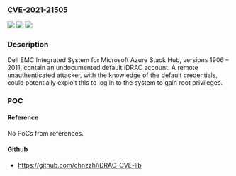 ### [CVE-2021-21505](https://cve.mitre.org/cgi-bin/cvename.cgi?name=CVE-2021-21505)
![](https://img.shields.io/static/v1?label=Product&message=Dell%20EMC%20Integrated%20System%20for%20Microsoft%20Azure%20Stack%20Hub&color=blue)
![](https://img.shields.io/static/v1?label=Version&message=%3C%202102%20&color=brighgreen)
![](https://img.shields.io/static/v1?label=Vulnerability&message=CWE-255%3A%20Credentials%20Management&color=brighgreen)

### Description

Dell EMC Integrated System for Microsoft Azure Stack Hub, versions 1906 – 2011, contain an undocumented default iDRAC account. A remote unauthenticated attacker, with the knowledge of the default credentials, could potentially exploit this to log in to the system to gain root privileges.

### POC

#### Reference
No PoCs from references.

#### Github
- https://github.com/chnzzh/iDRAC-CVE-lib

